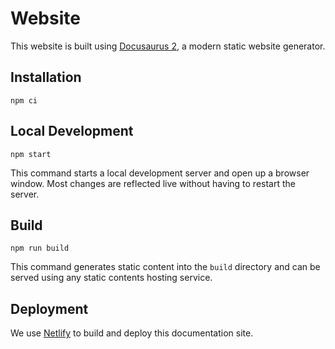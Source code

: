 # Website

This website is built using [Docusaurus 2](https://v2.docusaurus.io/), a modern static website generator.

## Installation

```console
npm ci
```

## Local Development

```console
npm start
```

This command starts a local development server and open up a browser window. Most changes are reflected live without having to restart the server.

## Build

```console
npm run build
```

This command generates static content into the `build` directory and can be served using any static contents hosting service.

## Deployment

We use [Netlify](https://www.netlify.com/) to build and deploy this documentation site.
